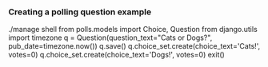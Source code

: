### Creating a polling question example
./manage shell
from polls.models import Choice, Question
from django.utils import timezone
 q = Question(question_text="Cats or Dogs?", pub_date=timezone.now())
 q.save()
 q.choice_set.create(choice_text='Cats!', votes=0)
 q.choice_set.create(choice_text='Dogs!', votes=0)
exit()
